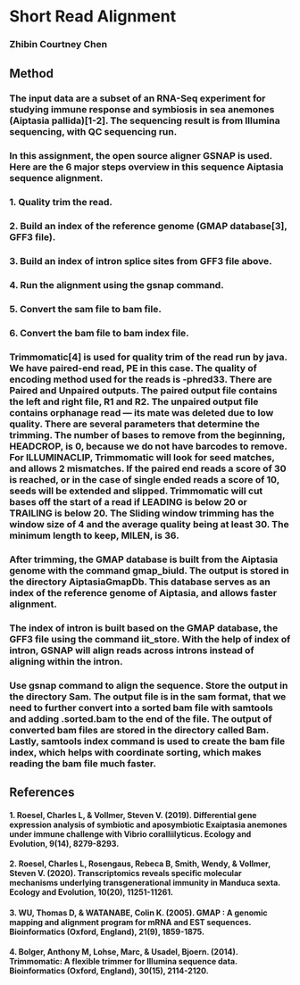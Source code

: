 # Short Read Alignment

### Zhibin Courtney Chen

## Method

### The input data are a subset of an RNA-Seq experiment for studying immune response and symbiosis in sea anemones (Aiptasia pallida)[1-2]. The sequencing result is from Illumina sequencing, with QC sequencing run.

### In this assignment, the open source aligner GSNAP is used. Here are the 6 major steps overview in this sequence Aiptasia sequence alignment. 

### 1. Quality trim the read.
### 2. Build an index of the reference genome (GMAP database[3], GFF3 file).
### 3. Build an index of intron splice sites from GFF3 file above.
### 4. Run the alignment using the gsnap command. 
### 5. Convert the sam file to bam file.
### 6. Convert the bam file to bam index file.

### Trimmomatic[4] is used for quality trim of the read run by java. We have paired-end read, PE in this case. The quality of encoding method used for the reads is -phred33. There are Paired and Unpaired outputs. The paired output file contains the left and right file, R1 and R2. The unpaired output file contains orphanage read — its mate was deleted due to low quality. There are several parameters that determine the trimming. The number of bases to remove from the beginning, HEADCROP, is 0, because we do not have barcodes to remove. For ILLUMINACLIP, Trimmomatic will look for seed matches, and allows 2 mismatches. If the paired end reads a score of 30 is reached, or in the case of single ended reads a score of 10, seeds will be extended and slipped. Trimmomatic will cut bases off the start of a read if LEADING is below 20 or TRAILING is below 20. The Sliding window trimming has the window size of 4 and the average quality being at least 30. The minimum length to keep, MILEN, is 36. 

### After trimming, the GMAP database is built from the Aiptasia genome with the command gmap_biuld. The output is stored in the directory AiptasiaGmapDb. This database serves as an index of the reference genome of Aiptasia, and allows faster alignment. 

### The index of intron is built based on the GMAP database, the GFF3 file using the command iit_store. With the help of index of intron, GSNAP will align reads across introns instead of aligning within the intron. 

### Use gsnap command to align the sequence. Store the output in the directory Sam. The output file is in the sam format, that we need to further convert into a sorted bam file with samtools and adding .sorted.bam to the end of the file. The output of converted bam files are stored in the directory called Bam. Lastly, samtools index command is used to create the bam file index, which helps with coordinate sorting, which makes reading the bam file much faster. 


## References

#### 1. Roesel, Charles L, & Vollmer, Steven V. (2019). Differential gene expression analysis of symbiotic and aposymbiotic Exaiptasia anemones under immune challenge with Vibrio coralliilyticus. Ecology and Evolution, 9(14), 8279-8293.
#### 2. Roesel, Charles L, Rosengaus, Rebeca B, Smith, Wendy, & Vollmer, Steven V. (2020). Transcriptomics reveals specific molecular mechanisms underlying transgenerational immunity in Manduca sexta. Ecology and Evolution, 10(20), 11251-11261.
#### 3. WU, Thomas D, & WATANABE, Colin K. (2005). GMAP : A genomic mapping and alignment program for mRNA and EST sequences. Bioinformatics (Oxford, England), 21(9), 1859-1875.
#### 4. Bolger, Anthony M, Lohse, Marc, & Usadel, Bjoern. (2014). Trimmomatic: A flexible trimmer for Illumina sequence data. Bioinformatics (Oxford, England), 30(15), 2114-2120. 
